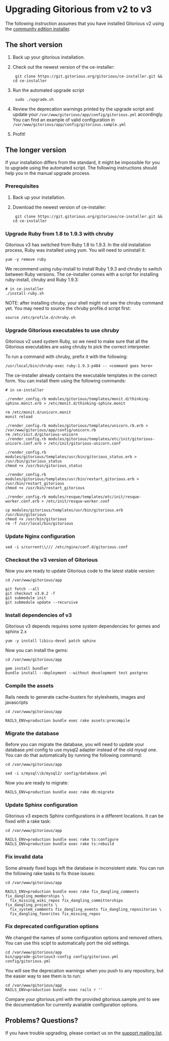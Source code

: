 # Upgrading Gitorious from v2 to v3

The following instruction assumes that you have installed Gitorious v2 using the [community edition installer][ce-installer].

## The short version

1. Back up your gitorious installation.

2. Check out the newest version of the ce-installer:

        git clone https://git.gitorious.org/gitorious/ce-installer.git && cd ce-installer

3. Run the automated upgrade script

        sudo ./upgrade.sh

4. Review the deprecation warnings printed by the upgrade script and update your `/var/www/gitorious/app/config/gitorious.yml` accordingly. You can find an example of valid configuration in `/var/www/gitorious/app/config/gitorious.sample.yml`

5. Profit!

## The longer version

If your installation differs from the standard, it might be impossible for you to upgrade using the automated script. The following instructions should help you in the manual upgrade process.

### Prerequisites

1. Back up your installation.

2. Download the newest version of ce-installer:

        git clone https://git.gitorious.org/gitorious/ce-installer.git && cd ce-installer

### Upgrade Ruby from 1.8 to 1.9.3 with chruby

Gitorious v3 has switched from Ruby 1.8 to 1.9.3. In the old installation process, Ruby was installed using yum. You will need to uninstall it:

    yum -y remove ruby

We recommend using ruby-install to install Ruby 1.9.3 and chruby to switch between Ruby versions. The ce-installer comes with a script for installing ruby-install, chruby and Ruby 1.9.3:

    # in ce-installer
    ./install-ruby.sh

NOTE: after installing chruby, your shell might not see the chruby command yet. You may need to source the chruby profile.d script first:

    source /etc/profile.d/chruby.sh

### Upgrade Gitorious executables to use chruby

Gitorious v2 used system Ruby, so we need to make sure that all the Gitorious executables are using chruby to pick the correct interpreter.

To run a command with chruby, prefix it with the following:

    /usr/local/bin/chruby-exec ruby-1.9.3-p484 -- <command goes here>

The ce-installer already contains the executable templates in the correct form. You can install them using the following commands:

    # in ce-installer

    ./render_config.rb modules/gitorious/templates/monit.d/thinking-sphinx.monit.erb > /etc/monit.d/thinking-sphinx.monit

    rm /etc/monit.d/unicorn.monit
    monit reload

    ./render_config.rb modules/gitorious/templates/unicorn.rb.erb > /var/www/gitorious/app/config/unicorn.rb
    rm /etc/init.d/gitorious-unicorn
    ./render_config.rb modules/gitorious/templates/etc/init/gitorious-unicorn.conf.erb > /etc/init/gitorious-unicorn.conf

    ./render_config.rb modules/gitorious/templates/usr/bin/gitorious_status.erb > /usr/bin/gitorious_status
    chmod +x /usr/bin/gitorious_status

    ./render_config.rb modules/gitorious/templates/usr/bin/restart_gitorious.erb > /usr/bin/restart_gitorious
    chmod +x /usr/bin/restart_gitorious

    ./render_config.rb modules/resque/templates/etc/init/resque-worker.conf.erb > /etc/init/resque-worker.conf

    cp modules/gitorious/templates/usr/bin/gitorious.erb /usr/bin/gitorious
    chmod +x /usr/bin/gitorious
    rm -f /usr/local/bin/gitorious

### Update Nginx configuration

    sed -i s/current\\/// /etc/nginx/conf.d/gitorious.conf

### Checkout the v3 version of Gitorious

Now you are ready to update Gitorious code to the latest stable version:

    cd /var/www/gitorious/app

    git fetch --all
    git checkout v3.0.2 -f
    git submodule init
    git submodule update --recursive

### Install dependencies of v3

Gitorious v3 depends requires some system dependencies for gemes and sphinx 2.x

    yum -y install libicu-devel patch sphinx

Now you can install the gems:

    cd /var/www/gitorious/app

    gem install bundler
    bundle install --deployment --without development test postgres

### Compile the assets

Rails needs to generate cache-busters for stylesheets, images and javascripts

    cd /var/www/gitorious/app

    RAILS_ENV=production bundle exec rake assets:precompile

### Migrate the database

Before you can migrate the database, you will need to update your database.yml config to use mysql2 adapter instead of the old mysql one. You can do that automatically by running the following command:

    cd /var/www/gitorious/app

    sed -i s/mysql\\b/mysql2/ config/database.yml

Now you are ready to migrate:

    RAILS_ENV=production bundle exec rake db:migrate

### Update Sphinx configuration

Gitorious v3 expects Sphinx configurations in a different locations. It can be fixed with a rake task:

    cd /var/www/gitorious/app

    RAILS_ENV=production bundle exec rake ts:configure
    RAILS_ENV=production bundle exec rake ts:rebuild

### Fix invalid data

Some already fixed bugs left the database in inconsistent state. You can run the following rake tasks to fix those issues:

    cd /var/www/gitorious/app 

    RAILS_ENV=production bundle exec rake fix_dangling_comments fix_dangling_memberships \ 
      fix_missing_wiki_repos fix_dangling_committerships fix_dangling_projects \ 
      fix_system_comments fix_dangling_events fix_dangling_repositories \ 
      fix_dangling_favorites fix_missing_repos 

### Fix deprecated configuration options

We changed the names of some configuration options and removed others. You can use this scipt to automatically port the old settings.

    cd /var/www/gitorious/app 
    bin/upgrade-gitorious3-config config/gitorious.yml config/gitorious.yml

You will see the deprecation warnings when you push to any repository, but the easier way to see them is to run:

    cd /var/www/gitorious/app 
    RAILS_ENV=production bundle exec rails r ''

Compare your gitorious.yml with the provided gitorious.sample.yml to see the documentation for currently available configuration options.

## Problems? Questions?

If you have trouble upgrading, please contact us on the [support mailing list][mailing-list].

[ce-installer]: http://getgitorious.com/installer
[mailing-list]: https://groups.google.com/forum/#!forum/gitorious
